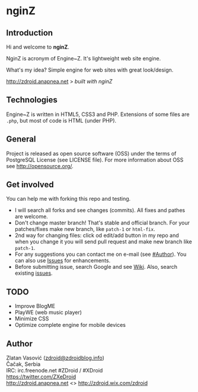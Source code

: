 # nginZ

## Introduction

Hi and welcome to **nginZ**.

NginZ is acronym of Engine~Z. It's lightweight web site engine.

What's my idea? Simple engine for web sites with great look/design.

http://zdroid.anapnea.net > *built with nginZ*

## Technologies

Engine~Z is written in HTML5, CSS3 and PHP. Extensions of some files are `.php`, but most of code is HTML (under PHP).

## General

Project is released as open source software (OSS) under the terms of PostgreSQL License (see LICENSE file). For more information about OSS see http://opensource.org/.

## Get involved

You can help me with forking this repo and testing.

* I will search all forks and see changes (commits). All fixes and pathes are welcome.
* Don't change master branch! That's stable and official branch. For your patches/fixes make new branch, like `patch-1` or `html-fix`.
* 2nd way for changing files: click od edit/add button in my repo and when you change it you will send pull request and make new branch like `patch-1`.
* For any suggestions you can contact me on e-mail (see <a href="#author">#Author</a>). You can also use [Issues](https://github.com/ZDroid/nginZ/issues) for enhancements.
* Before submitting issue, search Google and see [Wiki](https://github.com/ZDroid/nginZ/wiki). Also, search existing [issues](https://github.com/ZDroid/nginZ/issues).

## TODO

* Improve BlogME
* PlayWE (web music player)
* Minimize CSS
* Optimize complete engine for mobile devices

## Author

Zlatan Vasović (<a href="mailto:zdroid@zdroidblog.info">zdroid@zdroidblog.info</a>)  
Čačak, Serbia  
IRC: irc.freenode.net #ZDroid / #XDroid  
https://twitter.com/ZXeDroid  
http://zdroid.anapnea.net <> http://zdroid.wix.com/zdroid
